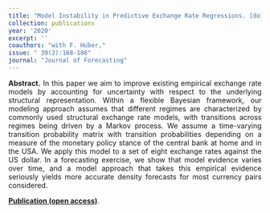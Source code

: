 ```yaml
---
title: "Model Instability in Predictive Exchange Rate Regressions. [doi](https://doi.org/10.1002/for.2620)"
collection: publications
year: '2020' 
excerpt: ''
coauthors: "with F. Huber,"
issue: " 39(2):168-186"
journal: "Journal of Forecasting"
---
```

<p align="justify"> <b>Abstract.</b> In this paper we aim to improve existing empirical exchange rate models by accounting for uncertainty with respect to the underlying structural representation. Within a flexible Bayesian framework, our modeling approach assumes that different regimes are characterized by commonly used structural exchange rate models, with transitions across regimes being driven by a Markov process. We assume a time-varying transition probability matrix with transition probabilities depending on a measure of the monetary policy stance of the central bank at home and in the USA. We apply this model to a set of eight exchange rates against the US dollar. In a forecasting exercise, we show that model evidence varies over time, and a model approach that takes this empirical evidence seriously yields more accurate density forecasts for most currency pairs considered.
</p>

[**Publication (open access)**](https://doi.org/10.1002/for.2620).


